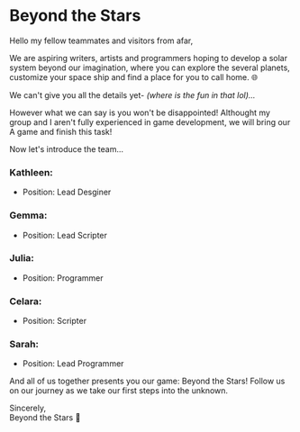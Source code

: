 # Beyond the Stars

Hello my fellow teammates and visitors from afar, 

We are aspiring writers, artists and programmers hoping to develop a solar system beyond our imagination, where you can explore the several planets, customize your space ship and find a place for you to call home. :globe_with_meridians:

We can't give you all the details yet- *(where is the fun in that lol)...*

However what we can say is you won't be disappointed! Althought my group and I aren't fully experienced in game development, we will bring our A game and finish this task!

Now let's introduce the team...

### Kathleen:
- Position: Lead Desginer

### Gemma:
- Position: Lead Scripter

### Julia:
- Position: Programmer

### Celara:
- Position: Scripter

### Sarah:
- Position: Lead Programmer

And all of us together presents you our game: Beyond the Stars! 
Follow us on our journey as we take our first steps into the unknown.

Sincerely, <br>
Beyond the Stars :star2:
